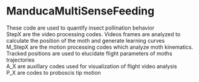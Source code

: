 # ManducaMultiSenseFeeding
These code are used to quantify insect pollination behavior <br />
StepX are the video processing codes. Videos frames are analyzed to calculate the position of the moth and generate learning curves<br />
M_StepX are the motion processing codes which analyze moth kinematics. Tracked positions are used to elucidate flight parameters of moths trajectories <br /> 
A_X are auxillary codes used for visualization of flight video analysis <br />
P_X are codes to proboscis tip motion <br />
